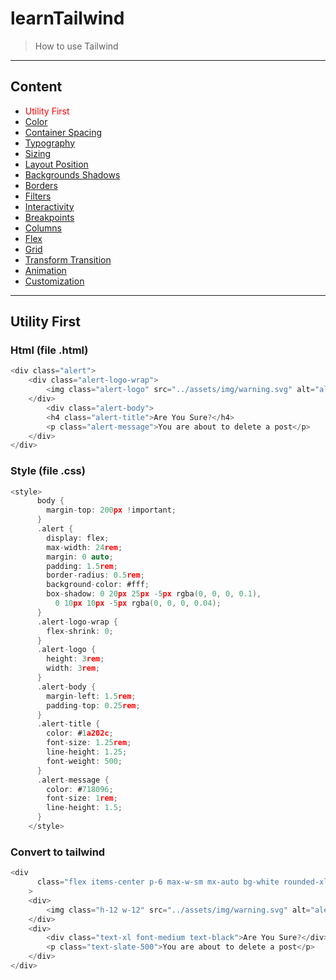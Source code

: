 # learnTailwind

> How to use Tailwind

---

## Content

-   <a style="color: red;text-decoration-style: dotted;">Utility First</a>
-   [Color](#)
-   [Container Spacing](#)
-   [Typography](#)
-   [Sizing](#)
-   [Layout Position](#)
-   [Backgrounds Shadows](#)
-   [Borders](#)
-   [Filters](#)
-   [Interactivity](#)
-   [Breakpoints](#)
-   [Columns](#)
-   [Flex](#)
-   [Grid](#)
-   [Transform Transition](#)
-   [Animation](#)
-   [Customization](#)

---

## Utility First

### Html (file .html)

```c
<div class="alert">
    <div class="alert-logo-wrap">
        <img class="alert-logo" src="../assets/img/warning.svg" alt="alert" />
    </div>
        <div class="alert-body">
        <h4 class="alert-title">Are You Sure?</h4>
        <p class="alert-message">You are about to delete a post</p>
    </div>
</div>
```

### Style (file .css)

```c
<style>
      body {
        margin-top: 200px !important;
      }
      .alert {
        display: flex;
        max-width: 24rem;
        margin: 0 auto;
        padding: 1.5rem;
        border-radius: 0.5rem;
        background-color: #fff;
        box-shadow: 0 20px 25px -5px rgba(0, 0, 0, 0.1),
          0 10px 10px -5px rgba(0, 0, 0, 0.04);
      }
      .alert-logo-wrap {
        flex-shrink: 0;
      }
      .alert-logo {
        height: 3rem;
        width: 3rem;
      }
      .alert-body {
        margin-left: 1.5rem;
        padding-top: 0.25rem;
      }
      .alert-title {
        color: #1a202c;
        font-size: 1.25rem;
        line-height: 1.25;
        font-weight: 500;
      }
      .alert-message {
        color: #718096;
        font-size: 1rem;
        line-height: 1.5;
      }
    </style>
```

### Convert to tailwind

```c
<div
      class="flex items-center p-6 max-w-sm mx-auto bg-white rounded-xl shadow-lg space-x-4"
    >
    <div>
        <img class="h-12 w-12" src="../assets/img/warning.svg" alt="alert" />
    </div>
    <div>
        <div class="text-xl font-medium text-black">Are You Sure?</div>
        <p class="text-slate-500">You are about to delete a post</p>
    </div>
</div>
```
